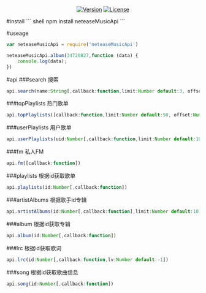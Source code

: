 <p align="center">
    <a href="https://www.npmjs.com/package/neteaseMusicApi"><img src="https://img.shields.io/npm/v/neteaseMusicApi.svg" alt="Version"></a>
    <a href="https://www.npmjs.com/package/neteaseMusicApi"><img src="https://img.shields.io/npm/l/neteaseMusicApi.svg" alt="License"></a>
</p>
#install
``` shell
npm install neteaseMusicApi
``` 

#useage
``` javascript
var neteaseMusicApi = require('neteaseMusicApi')

neteaseMusicApi.album(34720827,function (data) {
    console.log(data);
})
``` 

#api
###search 搜索
``` javascript
api.search(name:String[,callback:function,limit:Number default:3, offset:Number default:0])
```
###topPlaylists 热门歌单
``` javascript
api.topPlaylists([callback:function,limit:Number default:50, offset:Number default:0])
```
###userPlaylists 用户歌单
``` javascript
api.userPlaylists(uid:Number[,callback:function,limit:Number default:10, offset:Number default:0])
```
###fm 私人FM
``` javascript
api.fm([callback:function])
```
###playlists 根据id获取歌单
``` javascript
api.playlists(id:Number[,callback:function])
```
###artistAlbums 根据歌手id专辑
``` javascript
api.artistAlbums(id:Number[,callback:function],limit:Number default:10, offset:Number default:0])
```
###album 根据id获取专辑
``` javascript
api.album(id:Number[,callback:function])
```
###lrc 根据id获取歌词
``` javascript
api.lrc(id:Number[,callback:function,lv:Number default:-1])
```
###song 根据id获取歌曲信息
``` javascript
api.song(id:Number[,callback:function])
```
